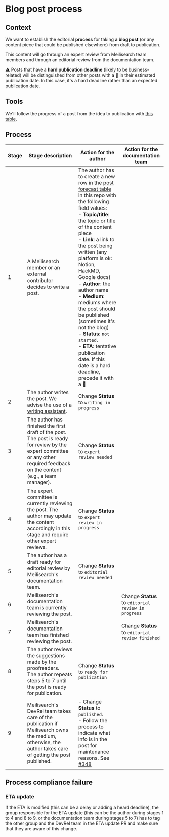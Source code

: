 # Blog post process

## Context

We want to establish the editorial **process** for taking **a blog post** (or any content piece that could be published elsewhere) from draft to publication.

This content will go through an expert review from Meilisearch team members and through an editorial review from the documentation team.


⚠️ Posts that have a **hard publication deadline** (likely to be business-related) will be distinguished from other posts with a 🚨 in their estimated publication date. In this case, it's a hard deadline rather than an expected publication date.

## Tools

We'll follow the progress of a post from the idea to publication with [this table](https://github.com/meilisearch/devrel/blob/main/communication/post_forecast.md).

## Process

| Stage | Stage description | Action for the author | Action for the documentation team |
|---|---|---|---|
| 1 | A Meilisearch member or an external contributor decides to write a post. | The author has to create a new row in the [post forecast table](https://github.com/meilisearch/devrel/blob/main/communication/post_forecast.md) in this repo with the following field values:<br>- **Topic/title**: the topic or title of the content piece<br>- **Link**: a link to the post being written (any platform is ok: Notion, HackMD, Google docs)<br>- **Author**: the author name<br>- **Medium**: mediums where the post should be published (sometimes it's not the blog)<br>- **Status**: `not started`.<br>- **ETA**: tentative publication date. If this date is a hard deadline, precede it with a 🚨 |  |
| 2 | The author writes the post. We advise the use of a [writing assistant](https://github.com/meilisearch/devrel/blob/main/process/blog_process.md#tools).| Change **Status** to `writing in progress` |  |
| 3 | The author has finished the first draft of the post.<br>The post is ready for review by the expert committee or any other required feedback on the content (e.g., a team manager). | Change **Status** to `expert review needed` |  |
| 4 | The expert committee is currently reviewing the post. The author may update the content accordingly in this stage and require other expert reviews. | Change **Status** to `expert review in progress` |  |
| 5 | The author has a draft ready for editorial review by Meilisearch's documentation team. | Change **Status** to `editorial review needed` |  |
| 6 | Meilisearch's documentation team is currently reviewing the post. |  | Change **Status** to `editorial review in progress` |
| 7 | Meilisearch's documentation team has finished reviewing the post. |  | Change **Status** to `editorial review finished` |
| 8 | The author reviews the suggestions made by the proofreaders.<br>The author repeats steps 5 to 7 until the post is ready for publication. | Change **Status** to `ready for publication` |  |
| 9 | Meilisearch's DevRel team takes care of the publication if Meilisearch owns the medium,<br>otherwise, the author takes care of getting the post published. | - Change **Status** to `published`.<br>- Follow the process to indicate what info is in the post for maintenance reasons. See [#348](https://github.com/meilisearch/devrel/issues/348) |  |

## Process compliance failure

### ETA update

If the ETA is modified (this can be a delay or adding a heard deadline), the group responsible for the ETA update (this can be the author during stages 1 to 4 and 8 to 9, or the documentation team during stages 5 to 7) has to tag the other group and the DevRel team in the ETA update PR and make sure that they are aware of this change.
